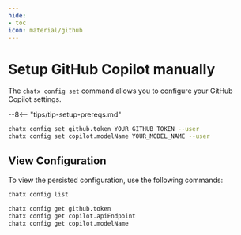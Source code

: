```yaml
---
hide:
- toc
icon: material/github
---
```


# Setup GitHub Copilot manually

The `chatx config set` command allows you to configure your GitHub Copilot settings.

--8<-- "tips/tip-setup-prereqs.md"

```bash title="Setup GitHub configuration"
chatx config set github.token YOUR_GITHUB_TOKEN --user
chatx config set copilot.modelName YOUR_MODEL_NAME --user
```

## View Configuration

To view the persisted configuration, use the following commands:

```bash title="List all config values"
chatx config list
```

```bash title="View Copilot config values"
chatx config get github.token
chatx config get copilot.apiEndpoint
chatx config get copilot.modelName
```

<!-- 
## Authentication

CHATX provides authentication for GitHub Copilot through GitHub's OAuth flow.

### GitHub Token Authentication

Unlike OpenAI and Azure OpenAI which use API keys, GitHub Copilot's authentication method is handled through GitHub's OAuth flow. ChatX makes this process easy with the `github login` command:

```bash
chatx github login
```

This command will:

1. Generate a device code and verification URL for you to authorize ChatX with GitHub
2. Save the GitHub token to your user configuration
3. Allow CHATX to use GitHub Copilot for AI interactions

After successful authentication, CHATX will automatically use your GitHub credentials when needed.

Token authentication is recommended because:

- It's the standard GitHub authentication mechanism
- It handles token refresh and expiration automatically
- It integrates with your existing GitHub account
- It's more secure than storing static credentials

#### Verifying Token Authentication

To check if your token authentication is working:

```bash
# Test with a simple query
chatx --use-copilot --question "Hello, am I authenticated?"
```

If you see an error message about authentication, run `chatx github login` again to refresh your token.

## Command-Line Options

### Provider Selection Flags

You can explicitly tell CHATX to use GitHub Copilot as the provider:

```bash
# Use GitHub Copilot with token authentication
chatx --use-copilot --question "What is GitHub Copilot?"
```

When to use `--use-copilot`:
- For standard GitHub Copilot interactions
- In environments where you've authenticated using `chatx github login`
- When creating aliases or profiles for GitHub Copilot
- When you want to explicitly specify GitHub Copilot as your provider

### Model and Configuration Options

You can specify which Copilot model to use:

```bash
chatx --use-copilot --copilot-model-name claude-3.7-sonnet --question "Explain quantum computing"
```

## Available Models

GitHub Copilot currently offers access to these models through CHATX:

| Model | Description | Use Cases |
|-------|-------------|-----------|
| claude-3.7-sonnet | Default model | General purpose, code, reasoning |
| claude-3-opus | More capable model | Complex reasoning, detailed outputs |
| claude-3-sonnet | Balanced model | Good mix of speed and capability |

By default, CHATX uses `claude-3.7-sonnet` with GitHub Copilot, but you can change this using the `--copilot-model-name` option.

## Example Usage

Basic query using GitHub Copilot:

```bash title="Basic query"
chatx --use-copilot --question "Explain what GitHub Copilot is"
```

Interactive chat with GitHub Copilot:

```bash title="Interactive chat"
chatx --use-copilot --interactive
```

### Token Authentication Examples

If you've authenticated with `chatx github login`, you can use these examples:

```bash title="GitHub Copilot usage"
# Basic usage
chatx --use-copilot --question "Write a Python function to calculate Fibonacci numbers"

# Using a specific model
chatx --use-copilot --copilot-model-name claude-3-opus --question "Explain quantum computing"

# Interactive chat
chatx --use-copilot --interactive
```

You can also provide a specific GitHub token directly (useful for automation):

```bash title="Using a specific GitHub token"
chatx --use-copilot --github-token ghp_YOUR_TOKEN_HERE --question "Create a React component"
```

## Advanced Configuration

### Basic Settings

If needed, you can manually configure GitHub Copilot settings:

```bash
# Set the Copilot model
chatx config set copilot.modelName claude-3.7-sonnet --user

# Set custom API endpoint (rarely needed)
chatx config set copilot.apiEndpoint https://api.githubcopilot.com --user

# Alternatively, you can specify the endpoint directly in the command
chatx --copilot-api-endpoint https://api.githubcopilot.com --question "Write a Python function that sorts a list"
```

### Custom API Endpoint

The default GitHub Copilot API endpoint (`https://api.githubcopilot.com`) works for most users. However, you might need to specify a different endpoint if:

1. Your organization has a custom GitHub Copilot deployment
2. You're working in an air-gapped environment with a local Copilot service
3. You're testing against a staging or development Copilot environment

To use a custom endpoint:

```bash
# For a single command
chatx --use-copilot --copilot-api-endpoint https://custom-endpoint.example.com --question "Hello"

# Or permanently in your configuration
chatx config set copilot.apiEndpoint https://custom-endpoint.example.com --user
```

## Renewing Authentication

GitHub tokens eventually expire. If you encounter authentication errors, simply run the login command again:

```bash
chatx github login
```

## Troubleshooting

If you encounter issues with GitHub Copilot in ChatX, try these steps:

1. Verify your GitHub account has an active Copilot subscription
2. Re-authenticate using `chatx github login`
3. Check your internet connection
4. Verify your GitHub token hasn't expired

For more detailed information about GitHub Copilot, refer to the [GitHub Copilot documentation](https://docs.github.com/en/copilot).

## Related Topics

- [Authenticating with GitHub Copilot Tutorial](../tutorials/github-copilot-auth.md) - Step-by-step guide to setting up GitHub authentication
- [`github login` Command Reference](../reference/cli/github/login.md) - Detailed documentation of the login command
- [`--use-copilot` Option](../reference/cli/options/use-copilot.md) - How to specify GitHub Copilot as your AI provider -->
